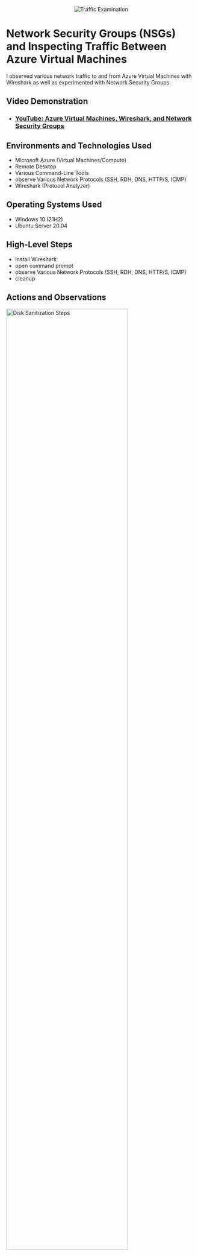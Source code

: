 <p align="center">
<img src="https://i.imgur.com/Ua7udoS.png" alt="Traffic Examination"/>
</p>

<h1>Network Security Groups (NSGs) and Inspecting Traffic Between Azure Virtual Machines</h1>
I observed various network traffic to and from Azure Virtual Machines with Wireshark as well as experimented with Network Security Groups. <br />


<h2>Video Demonstration</h2>

- ### [YouTube: Azure Virtual Machines, Wireshark, and Network Security Groups](https://www.youtube.com)

<h2>Environments and Technologies Used</h2>

- Microsoft Azure (Virtual Machines/Compute)
- Remote Desktop
- Various Command-Line Tools
- observe Various Network Protocols (SSH, RDH, DNS, HTTP/S, ICMP)
- Wireshark (Protocol Analyzer)

<h2>Operating Systems Used </h2>

- Windows 10 (21H2)
- Ubuntu Server 20.04

<h2>High-Level Steps</h2>

-  Install Wireshark
- open command prompt
- observe Various Network Protocols (SSH, RDH, DNS, HTTP/S, ICMP)
- cleanup 

<h2>Actions and Observations</h2>

<p>
<img src="https://i.imgur.com/DJmEXEB.png" height="80%" width="80%" alt="Disk Sanitization Steps"/>
</p>
<p>
I installed Wireshark to enhance network troubleshooting and analysis capabilities. Wireshark is a powerful tool that allows for the capture and detailed inspection of network traffic in real-time. By installing this application, I was able to monitor, diagnose, and resolve network-related issues more efficiently. Wireshark's comprehensive analysis features enabled me to identify bottlenecks, detect suspicious activity, and ensure the smooth operation of network services. This installation was essential for maintaining robust network performance and security, making it a critical component of my IT toolkit.
</p>
<br />

<p>
<img src="https://i.imgur.com/DJmEXEB.png" height="80%" width="80%" alt="Disk Sanitization Steps"/>
</p>
<p>
This is where i open the command prompt to start playing aroung with my system communication the diffrent servers like DNS and protocols such as SSH.
</p>
<br />

<p>
<img src="https://i.imgur.com/DJmEXEB.png" height="80%" width="80%" alt="Disk Sanitization Steps"/>
</p>
<p>
Using Wireshark, I observed various network protocols including SSH, RDP, DNS, HTTP/S, and ICMP. Wireshark's comprehensive packet analysis capabilities allowed me to inspect the traffic for each protocol in real-time or by analyzing captured data. By monitoring SSH sessions, I ensured secure remote access to systems. With RDP, I verified smooth remote desktop connections. DNS traffic analysis helped in resolving domain names and detecting any DNS-related issues. HTTP/S inspection allowed me to analyze web traffic for troubleshooting website performance or security concerns. ICMP packet analysis assisted in monitoring network connectivity and diagnosing potential network issues. Overall, leveraging Wireshark to observe these diverse network protocols provided valuable insights into network behavior, aiding in troubleshooting and ensuring optimal network performance and security.
</p>
<br />
